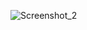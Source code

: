 ![Screenshot_2](https://github.com/OnurKaganSapan/Action-Platformer-3D-Game-/assets/90694012/14770404-ce84-493b-a866-862bbfa99730)
